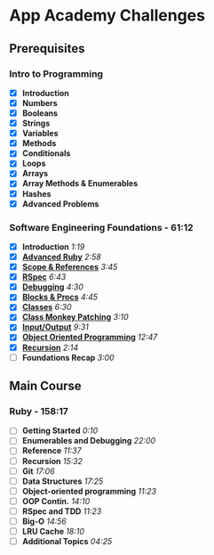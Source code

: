# App Academy Challenges

## Prerequisites

### Intro to Programming
- [x] **Introduction**
- [x] **Numbers**
- [x] **Booleans**
- [x] **Strings**
- [x] **Variables**
- [x] **Methods**
- [x] **Conditionals**
- [x] **Loops**
- [x] **Arrays**
- [x] **Array Methods & Enumerables**
- [x] **Hashes**
- [x] **Advanced Problems**

### Software Engineering Foundations - 61:12
- [x] **Introduction** *1:19*
- [x] [**Advanced Ruby**](software_engineering_foundations/advanced_ruby/) *2:58*
- [x] [**Scope & References**](software_engineering_foundations/scope_and_references/) *3:45*
- [x] [**RSpec**](software_engineering_foundations/rspec/) *6:43*
- [x] [**Debugging**](software_engineering_foundations/debugging) *4:30*
- [x] [**Blocks & Procs**](software_engineering_foundations/blocks_and_procs/) *4:45*
- [x] [**Classes**](software_engineering_foundations/classes/) *6:30*
- [x] [**Class Monkey Patching**](software_engineering_foundations/class_monkey_patching/) *3:10*
- [x] [**Input/Output**](software_engineering_foundations/input_output/) *9:31*
- [x] [**Object Oriented Programming**](software_engineering_foundations/object_oriented_programming/) *12:47*
- [x] [**Recursion**](software_engineering_foundations/recursion/) *2:14*
- [ ] **Foundations Recap** *3:00*

## Main Course

### Ruby - 158:17
- [ ] **Getting Started** *0:10*
- [ ] **Enumerables and Debugging** *22:00*
- [ ] **Reference** *11:37*
- [ ] **Recursion** *15:32*
- [ ] **Git** *17:06*
- [ ] **Data Structures** *17:25*
- [ ] **Object-oriented programming** *11:23*
- [ ] **OOP Contin.** *14:10*
- [ ] **RSpec and TDD** *11:23*
- [ ] **Big-O** *14:56*
- [ ] **LRU Cache** *18:10*
- [ ] **Additional Topics** *04:25*
